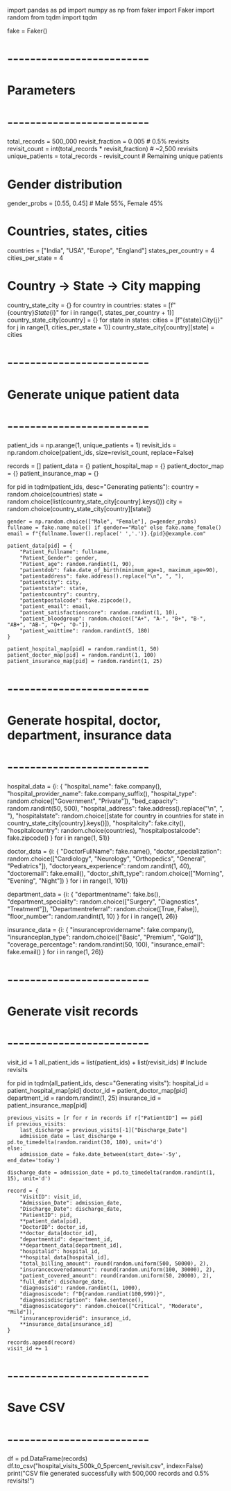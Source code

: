 import pandas as pd
import numpy as np
from faker import Faker
import random
from tqdm import tqdm

fake = Faker()

# -------------------------
# Parameters
# -------------------------
total_records = 500_000
revisit_fraction = 0.005  # 0.5% revisits
revisit_count = int(total_records * revisit_fraction)  # ~2,500 revisits
unique_patients = total_records - revisit_count  # Remaining unique patients

# Gender distribution
gender_probs = [0.55, 0.45]  # Male 55%, Female 45%

# Countries, states, cities
countries = ["India", "USA", "Europe", "England"]
states_per_country = 4
cities_per_state = 4

# Country -> State -> City mapping
country_state_city = {}
for country in countries:
    states = [f"{country}_State_{i}" for i in range(1, states_per_country + 1)]
    country_state_city[country] = {}
    for state in states:
        cities = [f"{state}_City_{j}" for j in range(1, cities_per_state + 1)]
        country_state_city[country][state] = cities

# -------------------------
# Generate unique patient data
# -------------------------
patient_ids = np.arange(1, unique_patients + 1)
revisit_ids = np.random.choice(patient_ids, size=revisit_count, replace=False)

records = []
patient_data = {}
patient_hospital_map = {}
patient_doctor_map = {}
patient_insurance_map = {}

for pid in tqdm(patient_ids, desc="Generating patients"):
    country = random.choice(countries)
    state = random.choice(list(country_state_city[country].keys()))
    city = random.choice(country_state_city[country][state])
    
    gender = np.random.choice(["Male", "Female"], p=gender_probs)
    fullname = fake.name_male() if gender=="Male" else fake.name_female()
    email = f"{fullname.lower().replace(' ','.')}.{pid}@example.com"
    
    patient_data[pid] = {
        "Patient_Fullname": fullname,
        "Patient_Gender": gender,
        "Patient_age": random.randint(1, 90),
        "patientdob": fake.date_of_birth(minimum_age=1, maximum_age=90),
        "patientaddress": fake.address().replace("\n", ", "),
        "patientcity": city,
        "patientstate": state,
        "patientcountry": country,
        "patientpostalcode": fake.zipcode(),
        "patient_email": email,
        "patient_satisfactionscore": random.randint(1, 10),
        "patient_bloodgroup": random.choice(["A+", "A-", "B+", "B-", "AB+", "AB-", "O+", "O-"]),
        "patient_waittime": random.randint(5, 180)
    }
    
    patient_hospital_map[pid] = random.randint(1, 50)
    patient_doctor_map[pid] = random.randint(1, 100)
    patient_insurance_map[pid] = random.randint(1, 25)

# -------------------------
# Generate hospital, doctor, department, insurance data
# -------------------------
hospital_data = {i: {
    "hospital_name": fake.company(),
    "hospital_provider_name": fake.company_suffix(),
    "hospital_type": random.choice(["Government", "Private"]),
    "bed_capacity": random.randint(50, 500),
    "hospital_address": fake.address().replace("\n", ", "),
    "hospitalstate": random.choice([state for country in countries for state in country_state_city[country].keys()]),
    "hospitalcity": fake.city(),
    "hospitalcountry": random.choice(countries),
    "hospitalpostalcode": fake.zipcode()
} for i in range(1, 51)}

doctor_data = {i: {
    "DoctorFullName": fake.name(),
    "doctor_specialization": random.choice(["Cardiology", "Neurology", "Orthopedics", "General", "Pediatrics"]),
    "doctoryears_experience": random.randint(1, 40),
    "doctoremail": fake.email(),
    "doctor_shift_type": random.choice(["Morning", "Evening", "Night"])
} for i in range(1, 101)}

department_data = {i: {
    "departmentname": fake.bs(),
    "department_speciality": random.choice(["Surgery", "Diagnostics", "Treatment"]),
    "Departmentreferral": random.choice([True, False]),
    "floor_number": random.randint(1, 10)
} for i in range(1, 26)}

insurance_data = {i: {
    "insuranceprovidername": fake.company(),
    "insuranceplan_type": random.choice(["Basic", "Premium", "Gold"]),
    "coverage_percentage": random.randint(50, 100),
    "insurance_email": fake.email()
} for i in range(1, 26)}

# -------------------------
# Generate visit records
# -------------------------
visit_id = 1
all_patient_ids = list(patient_ids) + list(revisit_ids)  # Include revisits

for pid in tqdm(all_patient_ids, desc="Generating visits"):
    hospital_id = patient_hospital_map[pid]
    doctor_id = patient_doctor_map[pid]
    department_id = random.randint(1, 25)
    insurance_id = patient_insurance_map[pid]
    
    previous_visits = [r for r in records if r["PatientID"] == pid]
    if previous_visits:
        last_discharge = previous_visits[-1]["Discharge_Date"]
        admission_date = last_discharge + pd.to_timedelta(random.randint(30, 180), unit='d')
    else:
        admission_date = fake.date_between(start_date='-5y', end_date='today')
    
    discharge_date = admission_date + pd.to_timedelta(random.randint(1, 15), unit='d')
    
    record = {
        "VisitID": visit_id,
        "Admission_Date": admission_date,
        "Discharge_Date": discharge_date,
        "PatientID": pid,
        **patient_data[pid],
        "DoctorID": doctor_id,
        **doctor_data[doctor_id],
        "departmentid": department_id,
        **department_data[department_id],
        "hospitalid": hospital_id,
        **hospital_data[hospital_id],
        "total_billing_amount": round(random.uniform(500, 50000), 2),
        "insurancecoveredamount": round(random.uniform(100, 30000), 2),
        "patient_covered_amount": round(random.uniform(50, 20000), 2),
        "full_date": discharge_date,
        "diagnosisid": random.randint(1, 1000),
        "diagnosiscode": f"D{random.randint(100,999)}",
        "diagnosisdiscription": fake.sentence(),
        "diagnosiscategory": random.choice(["Critical", "Moderate", "Mild"]),
        "insuranceproviderid": insurance_id,
        **insurance_data[insurance_id]
    }
    
    records.append(record)
    visit_id += 1

# -------------------------
# Save CSV
# -------------------------
df = pd.DataFrame(records)
df.to_csv("hospital_visits_500k_0_5percent_revisit.csv", index=False)
print("CSV file generated successfully with 500,000 records and 0.5% revisits!")
